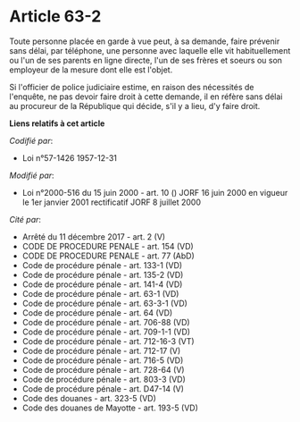 # Article 63-2

Toute personne placée en garde à vue peut, à sa demande, faire prévenir sans délai, par téléphone, une personne avec laquelle
elle vit habituellement ou l'un de ses parents en ligne directe, l'un de ses frères et soeurs ou son employeur de la mesure
dont elle est l'objet.

Si l'officier de police judiciaire estime, en raison des nécessités de l'enquête, ne pas devoir faire droit à cette demande,
il en réfère sans délai au procureur de la République qui décide, s'il y a lieu, d'y faire droit.

**Liens relatifs à cet article**

_Codifié par_:

  - Loi n°57-1426 1957-12-31

_Modifié par_:

  - Loi n°2000-516 du 15 juin 2000 - art. 10 () JORF 16 juin 2000 en vigueur le 1er janvier 2001 rectificatif JORF 8 juillet 2000

_Cité par_:

  - Arrêté du 11 décembre 2017 - art. 2 (V)
  - CODE DE PROCEDURE PENALE - art. 154 (VD)
  - CODE DE PROCEDURE PENALE - art. 77 (AbD)
  - Code de procédure pénale - art. 133-1 (VD)
  - Code de procédure pénale - art. 135-2 (VD)
  - Code de procédure pénale - art. 141-4 (VD)
  - Code de procédure pénale - art. 63-1 (VD)
  - Code de procédure pénale - art. 63-3-1 (VD)
  - Code de procédure pénale - art. 64 (VD)
  - Code de procédure pénale - art. 706-88 (VD)
  - Code de procédure pénale - art. 709-1-1 (VD)
  - Code de procédure pénale - art. 712-16-3 (VT)
  - Code de procédure pénale - art. 712-17 (V)
  - Code de procédure pénale - art. 716-5 (VD)
  - Code de procédure pénale - art. 728-64 (V)
  - Code de procédure pénale - art. 803-3 (VD)
  - Code de procédure pénale - art. D47-14 (V)
  - Code des douanes - art. 323-5 (VD)
  - Code des douanes de Mayotte - art. 193-5 (VD)
